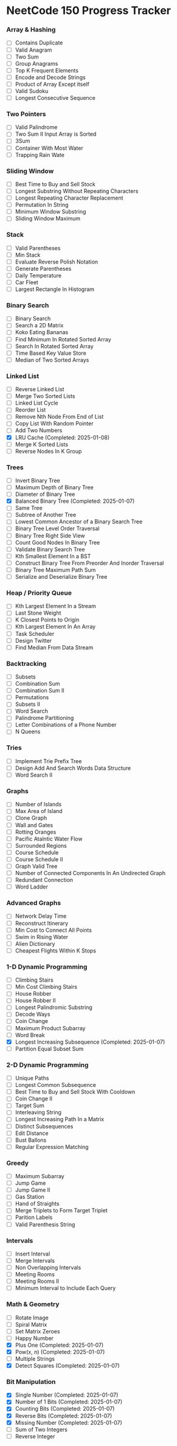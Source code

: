 # NeetCode 150 Progress Tracker

### Array & Hashing
- [ ] Contains Duplicate
- [ ] Valid Anagram
- [ ] Two Sum
- [ ] Group Anagrams
- [ ] Top K Frequent Elements
- [ ] Encode and Decode Strings
- [ ] Product of Array Except itself
- [ ] Valid Sudoku
- [ ] Longest Consecutive Sequence

### Two Pointers
- [ ] Valid Palindrome
- [ ] Two Sum II Input Array is Sorted
- [ ] 3Sum
- [ ] Container With Most Water
- [ ] Trapping Rain Wate

### Sliding Window
- [ ] Best Time to Buy and Sell Stock
- [ ] Longest Substring Without Repeating Characters
- [ ] Longest Repeating Character Replacement
- [ ] Permutation In String
- [ ] Minimum Window Substring
- [ ] Sliding Window Maximum

### Stack
- [ ] Valid Parentheses
- [ ] Min Stack
- [ ] Evaluate Reverse Polish Notation
- [ ] Generate Parentheses
- [ ] Daily Temperature
- [ ] Car Fleet 
- [ ] Largest Rectangle In Histogram

### Binary Search
- [ ] Binary Search
- [ ] Search a 2D Matrix
- [ ] Koko Eating Bananas
- [ ] Find Minimum In Rotated Sorted Array
- [ ] Search In Rotated Sorted Array
- [ ] Time Based Key Value Store
- [ ] Median of Two Sorted Arrays

### Linked List
- [ ] Reverse Linked List
- [ ] Merge Two Sorted Lists
- [ ] Linked List Cycle
- [ ] Reorder List
- [ ] Remove Nth Node From End of List
- [ ] Copy List With Random Pointer
- [ ] Add Two Numbers
- [x] LRU Cache (Completed: 2025-01-08) 
- [ ] Merge K Sorted Lists
- [ ] Reverse Nodes In K Group

### Trees
- [ ] Invert Binary Tree
- [ ] Maximum Depth of Binary Tree
- [ ] Diameter of Binary Tree
- [x] Balanced Binary Tree (Completed: 2025-01-07)
- [ ] Same Tree
- [ ] Subtree of Another Tree
- [ ] Lowest Common Ancestor of a Binary Search Tree
- [ ] Binary Tree Level Order Traversal
- [ ] Binary Tree Right Side View
- [ ] Count Good Nodes In Binary Tree
- [ ] Validate Binary Search Tree 
- [ ] Kth Smallest Element In a BST
- [ ] Construct Binary Tree From Preorder And Inorder Traversal
- [ ] Binary Tree Maximum Path Sum
- [ ] Serialize and Deserialize Binary Tree

### Heap / Priority Queue
- [ ] Kth Largest Element In a Stream
- [ ] Last Stone Weight
- [ ] K Closest Points to Origin
- [ ] Kth Largest Element In An Array
- [ ] Task Scheduler
- [ ] Design Twitter
- [ ] Find Median From Data Stream

### Backtracking
- [ ] Subsets
- [ ] Combination Sum 
- [ ] Combination Sum II
- [ ] Permutations
- [ ] Subsets II
- [ ] Word Search
- [ ] Palindrome Partitioning
- [ ] Letter Combinations of a Phone Number
- [ ] N Queens

### Tries
- [ ] Implement Trie Prefix Tree
- [ ] Design Add And Search Words Data Structure
- [ ] Word Search II

### Graphs
- [ ] Number of Islands
- [ ] Max Area of Island
- [ ] Clone Graph
- [ ] Wall and Gates
- [ ] Rotting Oranges
- [ ] Pacific Atalntic Water Flow
- [ ] Surrounded Regions
- [ ] Course Schedule
- [ ] Course Schedule II
- [ ] Graph Valid Tree
- [ ] Number of Connected Components In An Undirected Graph
- [ ] Redundant Connection
- [ ] Word Ladder

### Advanced Graphs
- [ ] Network Delay Time
- [ ] Reconstruct Itinerary
- [ ] Min Cost to Connect All Points
- [ ] Swim in Rising Water
- [ ] Alien Dictionary
- [ ] Cheapest Flights Within K Stops

### 1-D Dynamic Programming
- [ ] Climbing Stairs
- [ ] Min Cost Climbing Stairs
- [ ] House Robber
- [ ] House Robber II
- [ ] Longest Palindromic Substring
- [ ] Decode Ways
- [ ] Coin Change
- [ ] Maximum Product Subarray
- [ ] Word Break
- [x] Longest Increasing Subsequence (Completed: 2025-01-07)
- [ ] Partition Equal Subset Sum

### 2-D Dynamic Programming
- [ ] Unique Paths
- [ ] Longest Common Subsequence
- [ ] Best Time to Buy and Sell Stock With Cooldown
- [ ] Coin Change II
- [ ] Target Sum
- [ ] Interleaving String
- [ ] Longest Increasing Path In a Matrix
- [ ] Distinct Subsequences
- [ ] Edit Distance
- [ ] Bust Ballons
- [ ] Regular Expression Matching

### Greedy
- [ ] Maximum Subarray
- [ ] Jump Game
- [ ] Jump Game II
- [ ] Gas Station
- [ ] Hand of Straights
- [ ] Merge Triplets to Form Target Triplet
- [ ] Parition Labels
- [ ] Valid Parenthesis String

### Intervals
- [ ] Insert Interval
- [ ] Merge Intervals
- [ ] Non Overlapping Intervals
- [ ] Meeting Rooms
- [ ] Meeting Rooms II
- [ ] Minimum Interval to Include Each Query

### Math & Geometry
- [ ] Rotate Image
- [ ] Spiral Matrix
- [ ] Set Matrix Zeroes
- [ ] Happy Number
- [x] Plus One (Completed: 2025-01-07)
- [x] Pow(x, n) (Completed: 2025-01-07)
- [ ] Multiple Strings
- [x] Detect Squares (Completed: 2025-01-07)

### Bit Manipulation
- [x] Single Number (Completed: 2025-01-07)
- [x] Number of 1 Bits (Completed: 2025-01-07)
- [x] Counting Bits (Completed: 2025-01-07)
- [x] Reverse Bits (Completed: 2025-01-07)
- [x] Missing Number (Completed: 2025-01-07)
- [ ] Sum of Two Integers
- [ ] Reverse Integer